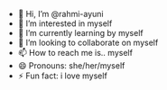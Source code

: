 - 👋 Hi, I’m @rahmi-ayuni
- 👀 I’m interested in myself
- 🌱 I’m currently learning by myself
- 💞️ I’m looking to collaborate on myself
- 📫 How to reach me is.. myself
- 😄 Pronouns: she/her/myself
- ⚡ Fun fact: i love myself

<!---
rahmi-ayuni/rahmi-ayuni is a ✨ special ✨ repository because its `README.md` (this file) appears on your GitHub profile.
You can click the Preview link to take a look at your changes.
--->
